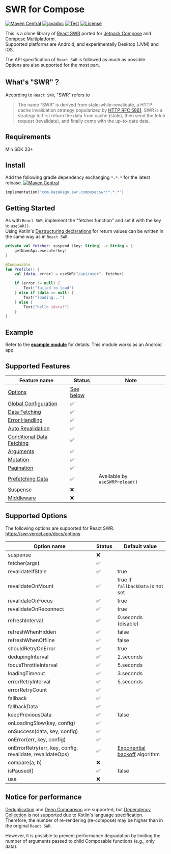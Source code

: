 # SWR for Compose

[![Maven Central](https://img.shields.io/maven-central/v/com.kazakago.swr.compose/swr.svg)](https://central.sonatype.com/namespace/com.kazakago.swr.compose)
[![javadoc](https://javadoc.io/badge2/com.kazakago.swr.compose/swr/javadoc.svg)](https://javadoc.io/doc/com.kazakago.swr.compose/swr)
[![Test](https://github.com/KazaKago/swr-compose/actions/workflows/test.yml/badge.svg?branch=main)](https://github.com/KazaKago/swr-compose/actions/workflows/test.yml?query=branch%3Amain)
[![License](https://img.shields.io/github/license/kazakago/swr-compose.svg)](LICENSE)

This is a clone library of [React SWR](https://swr.vercel.app) ported for [Jetpack Compose](https://developer.android.com/jetpack/compose) and [Compose Multiplatform](https://www.jetbrains.com/lp/compose-multiplatform/).  
Supported platforms are Android, and experimentally Desktop (JVM) and iOS.  

The API specification of `React SWR` is followed as much as possible.  
Options are also supported for the most part.  

## What's "SWR"？

According to `React SWR`, "SWR" refers to  

> The name “SWR” is derived from stale-while-revalidate, a HTTP cache invalidation strategy popularized by [HTTP RFC 5861](https://www.rfc-editor.org/rfc/rfc5861). SWR is a strategy to first return the data from cache (stale), then send the fetch request (revalidate), and finally come with the up-to-date data.

## Requirements

Min SDK 23+

## Install

Add the following gradle dependency exchanging `*.*.*` for the latest release. [![Maven Central](https://img.shields.io/maven-central/v/com.kazakago.swr.compose/swr.svg)](https://central.sonatype.com/namespace/com.kazakago.swr.compose)  

```kotlin
implementation("com.kazakago.swr.compose:swr:*.*.*")
```

## Getting Started

As with `React SWR`, implement the "fetcher function" and set it with the key to `useSWR()`.  
Using Kotlin's [Destructuring declarations](https://kotlinlang.org/docs/destructuring-declarations.html) for return values can be written in the same way as in `React SWR`.  

```kotlin
private val fetcher: suspend (key: String) -> String = {
    getNameApi.execute(key)
}

@Composable
fun Profile() {
    val (data, error) = useSWR("/api/user", fetcher)

    if (error != null) {
        Text("failed to load")
    } else if (data == null) {
        Text("loading...")
    } else {
        Text("hello $data!")
    }
}
```

## Example

Refer to the [**example module**](example) for details. This module works as an Android app.  

## Supported Features

| Feature name                                                                  | Status                          | Note                           |
|-------------------------------------------------------------------------------|---------------------------------|--------------------------------|
| [Options](https://swr.vercel.app/docs/options)                                | [See below](#supported-options) |                                |
| [Global Configuration](https://swr.vercel.app/docs/global-configuration)      | ✅                               |                                |
| [Data Fetching](https://swr.vercel.app/docs/data-fetching)                    | ✅                               |                                |
| [Error Handling](https://swr.vercel.app/docs/error-handling)                  | ✅                               |                                |
| [Auto Revalidation](https://swr.vercel.app/docs/revalidation)                 | ✅                               |                                |
| [Conditional Data Fetching](https://swr.vercel.app/docs/conditional-fetching) | ✅                               |                                |
| [Arguments](https://swr.vercel.app/docs/arguments)                            | ✅                               |                                |
| [Mutation](https://swr.vercel.app/docs/mutation)                              | ✅️                              |                                |
| [Pagination](https://swr.vercel.app/docs/pagination)                          | ✅                               |                                |
| [Prefetching Data](https://swr.vercel.app/docs/prefetching)                   | ✅️                              | Available by `useSWRPreload()` |
| [Suspense](https://swr.vercel.app/docs/suspense)                              | ❌                               |                                |
| [Middleware](https://swr.vercel.app/docs/middleware)                          | ❌                               |                                |

## Supported Options

The following options are supported for React SWR.  
https://swr.vercel.app/docs/options  

| Option name                                               | Status | Default value                                                                      |
|-----------------------------------------------------------|--------|------------------------------------------------------------------------------------|
| suspense                                                  | ❌      |                                                                                    |
| fetcher(args)                                             | ✅      |                                                                                    |
| revalidateIfStale                                         | ✅      | true                                                                               |
| revalidateOnMount                                         | ✅      | true if `fallbackData` is not set                                                  |
| revalidateOnFocus                                         | ✅      | true                                                                               |
| revalidateOnReconnect                                     | ✅      | true                                                                               |
| refreshInterval                                           | ✅      | 0.seconds (disable)                                                                |
| refreshWhenHidden                                         | ✅      | false                                                                              |
| refreshWhenOffline                                        | ✅      | false                                                                              |
| shouldRetryOnError                                        | ✅      | true                                                                               |
| dedupingInterval                                          | ✅      | 2.seconds                                                                          |
| focusThrottleInterval                                     | ✅      | 5.seconds                                                                          |
| loadingTimeout                                            | ✅      | 3.seconds                                                                          |
| errorRetryInterval                                        | ✅      | 5.seconds                                                                          |
| errorRetryCount                                           | ✅      |                                                                                    |
| fallback                                                  | ✅      |                                                                                    |
| fallbackData                                              | ✅      |                                                                                    |
| keepPreviousData                                          | ✅      | false                                                                              |
| onLoadingSlow(key, config)                                | ✅      |                                                                                    |
| onSuccess(data, key, config)                              | ✅      |                                                                                    |
| onError(err, key, config)                                 | ✅      |                                                                                    |
| onErrorRetry(err, key, config, revalidate, revalidateOps) | ✅      | [Exponential backoff](https://en.wikipedia.org/wiki/Exponential_backoff) algorithm |
| compare(a, b)                                             | ❌      |                                                                                    |
| isPaused()                                                | ✅      | false                                                                              |
| use                                                       | ❌      |                                                                                    |

## Notice for performance

[Deduplication](https://swr.vercel.app/docs/advanced/performance#deduplication) and [Deep Comparison](https://swr.vercel.app/docs/advanced/performance#deep-comparison) are supported, but [Dependency Collection](https://swr.vercel.app/docs/advanced/performance#dependency-collection) is not supported due to Kotlin's language specification.  
Therefore, the number of re-rendering (re-compose) may be higher than in the original `React SWR`.  

However, it is possible to prevent performance degradation by limiting the number of arguments passed to child Composable functions (e.g., only data).  
